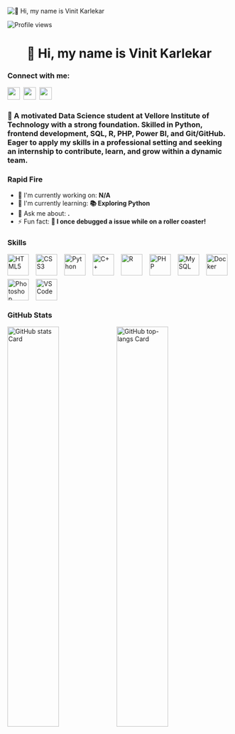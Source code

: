 ![👋 Hi, my name is Vinit Karlekar](https://www.21kschool.com/za/wp-content/uploads/sites/23/2024/03/What-Is-Block-Coding-For-Kids_Guide-To-Get-Started-With-Learning-Block-Coding.jpg)

![Profile views](https://komarev.com/ghpvc/?username=VinitKarlekar&label=Profile%20views&color=0e75b6&style=flat)

<div id="toc">
  <ul align="center" style="list-style: none">
    <summary>
      <h1>
        👋 Hi, my name is Vinit Karlekar
      </h1>
    </summary>
  </ul>
</div>

**<h3 align="left">Connect with me:</h3>** 
<p align="left"><a href="https://github.com/https://github.com/VinitKarlekar" target="_blank"><img src="https://img.shields.io/badge/GitHub-100000?style=for-the-badge&logo=github&logoColor=white" height="28" style="margin-right: 4px"></a> <a href="https://www.instagram.com/https://www.instagram.com/vinitkarlekar/" target="_blank"><img src="https://img.shields.io/badge/Instagram-E4405F?style=for-the-badge&logo=instagram&logoColor=white" height="28" style="margin-right: 4px"></a> <a href="https://www.linkedin.com/in/https://www.linkedin.com/in/vinit-karlekar/" target="_blank"><img src="https://img.shields.io/badge/LinkedIn-0077B5?style=for-the-badge&logo=linkedin&logoColor=white" height="28" style="margin-right: 4px"></a></p>

 **<h3 align="left">🚀 A motivated Data Science student at Vellore Institute of Technology with a strong foundation. Skilled in Python, frontend development, SQL, R, PHP, Power BI, and Git/GitHub. Eager to apply my skills in a professional setting and seeking an internship to contribute, learn, and grow within a dynamic team.</h3>**

**<h3 align="left">Rapid Fire</h3>**

- 💼 I'm currently working on: **N/A**
- 🌱 I'm currently learning: **📚 Exploring Python**
- 💬 Ask me about: **.**
- ⚡ Fun fact: **🎢 I once debugged a issue while on a roller coaster!**

 **<h3 align="left">Skills</h3>**

<div style="display: flex; flex-wrap: wrap; gap: 8px; justify-content: left;"><img src="https://cdn.jsdelivr.net/gh/devicons/devicon@latest/icons/html5/html5-original-wordmark.svg" height="48" alt="HTML5" style="margin-right: 8px"> <img src="https://cdn.jsdelivr.net/gh/devicons/devicon@latest/icons/css3/css3-original-wordmark.svg" height="48" alt="CSS3" style="margin-right: 8px"> <img src="https://cdn.jsdelivr.net/gh/devicons/devicon/icons/python/python-original.svg" height="48" alt="Python" style="margin-right: 8px"> <img src="https://cdn.jsdelivr.net/gh/devicons/devicon/icons/cplusplus/cplusplus-original.svg" height="48" alt="C++" style="margin-right: 8px"> <img src="https://cdn.jsdelivr.net/gh/devicons/devicon/icons/r/r-plain.svg" height="48" alt="R" style="margin-right: 8px"> <img src="https://cdn.jsdelivr.net/gh/devicons/devicon/icons/php/php-plain.svg" height="48" alt="PHP" style="margin-right: 8px"> <img src="https://cdn.jsdelivr.net/gh/devicons/devicon@latest/icons/mysql/mysql-original-wordmark.svg" height="48" alt="MySQL" style="margin-right: 8px"> <img src="https://cdn.jsdelivr.net/gh/devicons/devicon@latest/icons/docker/docker-original-wordmark.svg" height="48" alt="Docker" style="margin-right: 8px"> <img src="https://cdn.jsdelivr.net/gh/devicons/devicon@latest/icons/photoshop/photoshop-original.svg" height="48" alt="Photoshop" style="margin-right: 8px"> <img src="https://cdn.jsdelivr.net/gh/devicons/devicon@latest/icons/vscode/vscode-original.svg" height="48" alt="VSCode" style="margin-right: 8px"></div>

 **<h3 align="left">GitHub Stats</h3>**

<p align="left">
  <img width="48%" src="https://github-readme-stats.vercel.app/api?username=sushilmagare10&theme=react&hide_title=false&hide_rank=false&show_icons=false&include_all_commits=false&count_private=true&line_height=23" alt="GitHub stats Card" />
  <img width="48%" src="https://github-readme-stats.vercel.app/api/top-langs?username=sushilmagare10&theme=react&hide_title=false&layout=compact&langs_count=6&hide_progress=false&card_width=400" alt="GitHub top-langs Card" />
</p>

